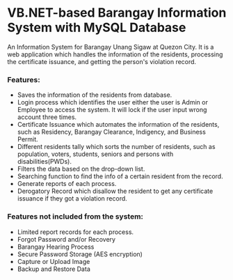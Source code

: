 # VB.NET-based Barangay Information System with MySQL Database
An Information System for Barangay Unang Sigaw at Quezon City. It is a web application which handles the information of the residents, processing the certificate issuance, and getting the person's violation record.

### Features:

- Saves the information of the residents from database.
- Login process which identifies the user either the user is Admin or Employee to access the system. It will lock if the user input wrong account three times.
- Certificate Issuance which automates the information of the residents, such as Residency, Barangay Clearance, Indigency, and Business Permit.
- Different residents tally which sorts the number of residents, such as population, voters, students, seniors and persons with disabilities(PWDs).
- Filters the data based on the drop-down list.
- Searching function to find the info of a certain resident from the record.
- Generate reports of each process.
- Derogatory Record which disallow the resident to get any certificate issuance if they got a violation record.

### Features not included from the system:

- Limited report records for each process.
- Forgot Password and/or Recovery
- Barangay Hearing Process
- Secure Password Storage (AES encryption)
- Capture or Upload Image
- Backup and Restore Data
